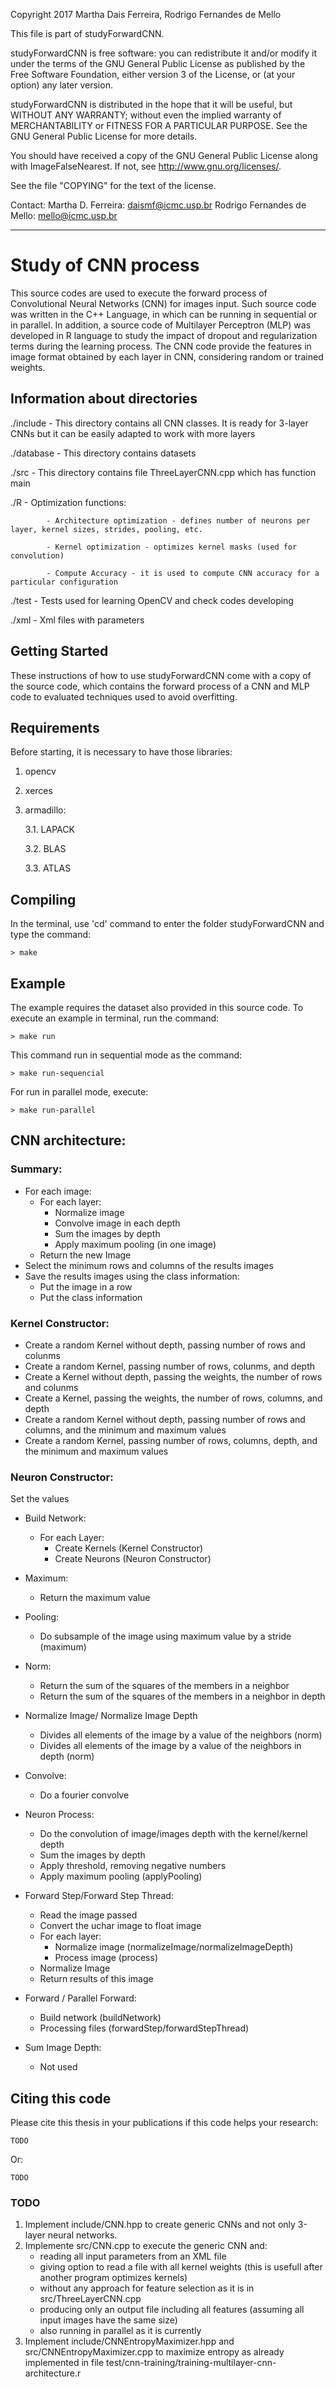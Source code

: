 Copyright 2017 Martha Dais Ferreira, Rodrigo Fernandes de Mello

This file is part of studyForwardCNN.

studyForwardCNN is free software: you can redistribute it and/or modify
it under the terms of the GNU General Public License as published by
the Free Software Foundation, either version 3 of the License, or
(at your option) any later version.

studyForwardCNN is distributed in the hope that it will be useful,
but WITHOUT ANY WARRANTY; without even the implied warranty of
MERCHANTABILITY or FITNESS FOR A PARTICULAR PURPOSE.  See the
GNU General Public License for more details.

You should have received a copy of the GNU General Public License
along with ImageFalseNearest.  If not, see <http://www.gnu.org/licenses/>.

See the file "COPYING" for the text of the license.

Contact: 
	Martha D. Ferreira: daismf@icmc.usp.br
	Rodrigo Fernandes de Mello: mello@icmc.usp.br

----------------------------------------------
# Study of CNN process

This source codes are used to execute the forward process of Convolutional Neural Networks (CNN) for images input. Such source code was written in the C++ Language, in which can be running in sequential or in parallel. In addition, a source code of Multilayer Perceptron (MLP) was developed in R language to study the impact of dropout and regularization terms during the learning process. The CNN code provide the features in image format obtained by each layer in CNN, considering random or trained weights.

## Information about directories

./include	- This directory contains all CNN classes. It is ready for 3-layer CNNs but it can be easily adapted to work with more layers

./database 	- This directory contains datasets

./src		- This directory contains file ThreeLayerCNN.cpp which has function main

./R		- Optimization functions:

			- Architecture optimization - defines number of neurons per layer, kernel sizes, strides, pooling, etc.

			- Kernel optimization - optimizes kernel masks (used for convolution)

			- Compute Accuracy - it is used to compute CNN accuracy for a particular configuration

./test		- Tests used for learning OpenCV and check codes developing

./xml		- Xml files with parameters

## Getting Started

These instructions of how to use studyForwardCNN come with a copy of the source code, which contains the forward process of a CNN and MLP code to evaluated techniques used to avoid overfitting.

## Requirements

Before starting, it is necessary to have those libraries:

1. opencv

2. xerces

3. armadillo:

    3.1. LAPACK
    
    3.2. BLAS
    
    3.3. ATLAS

## Compiling

In the terminal, use 'cd' command to enter the folder studyForwardCNN and type the command:

```
> make
```

## Example

The example requires the dataset also provided in this source code. To execute an example in terminal, run the command:

```
> make run
```

This command run in sequential mode as the command:

```
> make run-sequencial
```

For run in parallel mode, execute:

```
> make run-parallel
```

## CNN architecture:

### Summary:
 - For each image:
     - For each layer:
        - Normalize image
        - Convolve image in each depth
        - Sum the images by depth
        - Apply maximum pooling (in one image)
    - Return the new Image
- Select the minimum rows and columns of the results images
- Save the results images using the class information:
	- Put the image in a row
	- Put the class information

### Kernel Constructor:
- Create a random Kernel without depth, passing number of rows and colunms
- Create a random Kernel, passing number of rows, colunms, and depth
- Create a Kernel without depth, passing the weights, the number of rows and colunms
- Create a Kernel, passing the weights, the number of rows, columns, and depth
- Create a random Kernel without depth, passing number of rows and columns, and the minimum and maximum values
- Create a random Kernel, passing number of rows, columns, depth, and the minimum and maximum values
	
### Neuron Constructor:
Set the values
- Build Network:
    - For each Layer:
	    - Create Kernels (Kernel Constructor)
		- Create Neurons (Neuron Constructor)
			
- Maximum:
    - Return the maximum value
	
- Pooling:
    - Do subsample of the image using maximum value by a stride (maximum)
	
- Norm:
    - Return the sum of the squares of the members in a neighbor
	- Return the sum of the squares of the members in a neighbor in depth
	
- Normalize Image/ Normalize Image Depth
    - Divides all elements of the image by a value of the neighbors (norm)
	- Divides all elements of the image by a value of the neighbors in depth (norm)
		
- Convolve:
    - Do a fourier convolve
	
- Neuron Process:
    - Do the convolution of image/images depth with the kernel/kernel depth
	- Sum the images by depth
	- Apply threshold, removing negative numbers
	- Apply maximum pooling (applyPooling)
	
- Forward Step/Forward Step Thread:
    - Read the image passed
	- Convert the uchar image to float image
	- For each layer:
	    - Normalize image (normalizeImage/normalizeImageDepth)
		- Process image (process)
	- Normalize Image
	- Return results of this image
		
- Forward / Parallel Forward:
	- Build network (buildNetwork)
	- Processing files (forwardStep/forwardStepThread)
		
- Sum Image Depth:
	- Not used


## Citing this code 

Please cite this thesis in your publications if this code helps your research:

    TODO

Or:

    TODO

### TODO

1. Implement include/CNN.hpp to create generic CNNs and not only 3-layer neural networks.
2. Implemente src/CNN.cpp to execute the generic CNN and:
    - reading all input parameters from an XML file
	- giving option to read a file with all kernel weights (this is usefull after another program optimizes kernels)
	- without any approach for feature selection as it is in src/ThreeLayerCNN.cpp
	- producing only an output file including all features (assuming all input images have the same size)
	- also running in parallel as it is currently
3. Implement include/CNNEntropyMaximizer.hpp and src/CNNEntropyMaximizer.cpp to maximize entropy as already implemented in file test/cnn-training/training-multilayer-cnn-architecture.r

